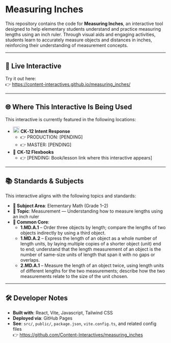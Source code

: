 # Measuring Inches

This repository contains the code for **Measuring Inches**, an interactive tool designed to help elementary students understand and practice measuring lengths using an inch ruler. Through visual aids and engaging activities, students learn to accurately measure objects and distances in inches, reinforcing their understanding of measurement concepts.

---

## 🔗 Live Interactive

Try it out here:  
👉 https://content-interactives.github.io/measuring_inches/

---

## 🌐 Where This Interactive Is Being Used

This interactive is currently featured in the following locations:

- <img width="20" height="20" alt="image" src="https://github.com/user-attachments/assets/5d12571f-8e12-4441-98ab-c0bc94069a96" /> **CK‑12 Intent Response**
  - 👉 PRODUCTION: [PENDING]
  - 👉 MASTER: [PENDING]
- 📘 **CK‑12 Flexbooks**
  - 👉 [PENDING: Book/lesson link where this interactive appears]

---

## 📚 Standards & Subjects

This interactive aligns with the following topics and standards:

- **📂 Subject Area**: Elementary Math (Grade 1–2)  
- **📏 Topic**: Measurement — Understanding how to measure lengths using an inch ruler  
- **📏 Common Core**:  
  - **1.MD.A.1** – Order three objects by length; compare the lengths of two objects indirectly by using a third object.  
  - **1.MD.A.2** – Express the length of an object as a whole number of length units, by laying multiple copies of a shorter object (unit) end to end; understand that the length measurement of an object is the number of same-size units of length that span it with no gaps or overlaps.  
  - **2.MD.A.1** – Measure the length of an object twice, using length units of different lengths for the two measurements; describe how the two measurements relate to the size of the unit chosen.

---

## 🛠️ Developer Notes

- **Built with**: React, Vite, Javascript, Tailwind CSS  
- **Deployed via**: GitHub Pages  
- **See**: `src/`, `public/`, `package.json`, `vite.config.ts`, and related config files  
  👉 https://github.com/Content-Interactives/measuring_inches
